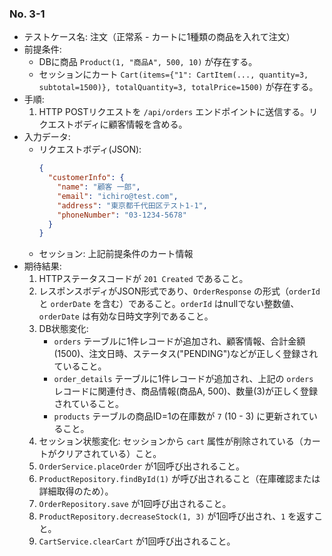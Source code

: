 ### No. 3-1

- テストケース名: 注文（正常系 - カートに1種類の商品を入れて注文）
- 前提条件:
  - DBに商品 `Product(1, "商品A", 500, 10)` が存在する。
  - セッションにカート `Cart(items={"1": CartItem(..., quantity=3, subtotal=1500)}, totalQuantity=3, totalPrice=1500)` が存在する。
- 手順:
  1. HTTP POSTリクエストを `/api/orders` エンドポイントに送信する。リクエストボディに顧客情報を含める。
- 入力データ:
  - リクエストボディ(JSON):
    ```json
    {
      "customerInfo": {
        "name": "顧客 一郎",
        "email": "ichiro@test.com",
        "address": "東京都千代田区テスト1-1",
        "phoneNumber": "03-1234-5678"
      }
    }
    ```
  - セッション: 上記前提条件のカート情報
- 期待結果:
  1. HTTPステータスコードが `201 Created` であること。
  2. レスポンスボディがJSON形式であり、`OrderResponse` の形式（`orderId` と `orderDate` を含む）であること。`orderId` はnullでない整数値、`orderDate` は有効な日時文字列であること。
  3. DB状態変化:
     - `orders` テーブルに1件レコードが追加され、顧客情報、合計金額(1500)、注文日時、ステータス("PENDING")などが正しく登録されていること。
     - `order_details` テーブルに1件レコードが追加され、上記の `orders` レコードに関連付き、商品情報(商品A, 500)、数量(3)が正しく登録されていること。
     - `products` テーブルの商品ID=1の在庫数が `7` (10 - 3) に更新されていること。
  4. セッション状態変化: セッションから `cart` 属性が削除されている（カートがクリアされている）こと。
  5. `OrderService.placeOrder` が1回呼び出されること。
  6. `ProductRepository.findById(1)` が呼び出されること（在庫確認または詳細取得のため）。
  7. `OrderRepository.save` が1回呼び出されること。
  8. `ProductRepository.decreaseStock(1, 3)` が1回呼び出され、`1` を返すこと。
  9. `CartService.clearCart` が1回呼び出されること。